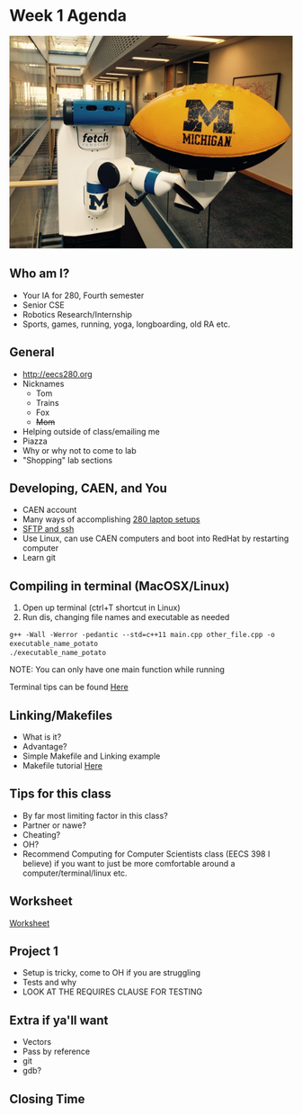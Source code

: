 # Week 1 Agenda
![Image](.other/pictures/fetch0.jpg) 
## Who am I?
- Your IA for 280, Fourth semester
- Senior CSE
- Robotics Research/Internship
- Sports, games, running, yoga, longboarding, old RA etc.

## General
- http://eecs280.org
- Nicknames
	- Tom
	- Trains
	- Fox
	- ~~Mom~~
- Helping outside of class/emailing me
- Piazza
- Why or why not to come to lab
- "Shopping" lab sections

## Developing, CAEN, and You
- CAEN account
- Many ways of accomplishing [280 laptop setups](https://piazza.com/class/j6xqzm6faq53n7?cid=73)
- [SFTP and ssh](https://piazza.com/class/j6xqzm6faq53n7?cid=72)
- Use Linux, can use CAEN computers and boot into RedHat by restarting computer
- Learn git

## Compiling in terminal (MacOSX/Linux)
1. Open up terminal (ctrl+T shortcut in Linux)
2. Run dis, changing file names and executable as needed
~~~
g++ -Wall -Werror -pedantic --std=c++11 main.cpp other_file.cpp -o executable_name_potato
./executable_name_potato
~~~
NOTE: You can only have one main function while running

Terminal tips can be found [Here](https://www.youtube.com/watch?v=or0UaQc7uAY)

## Linking/Makefiles
- What is it?
- Advantage?
- Simple Makefile and Linking example
- Makefile tutorial [Here](https://www.youtube.com/watch?v=uBe_PvY7QAw)

## Tips for this class
- By far most limiting factor in this class?
- Partner or nawe?
- Cheating?
- OH?
- Recommend Computing for Computer Scientists class (EECS 398 I believe) if you want to just be more comfortable around a computer/terminal/linux etc.

## Worksheet
[Worksheet](https://docs.google.com/document/d/1lIbbNZeXwwawdPkFMIkRnuewuOoY9PJjhJNVufa9OLU/edit)

## Project 1
- Setup is tricky, come to OH if you are struggling
- Tests and why
- LOOK AT THE REQUIRES CLAUSE FOR TESTING

## Extra if ya'll want
- Vectors
- Pass by reference
- git
- gdb?

## Closing Time